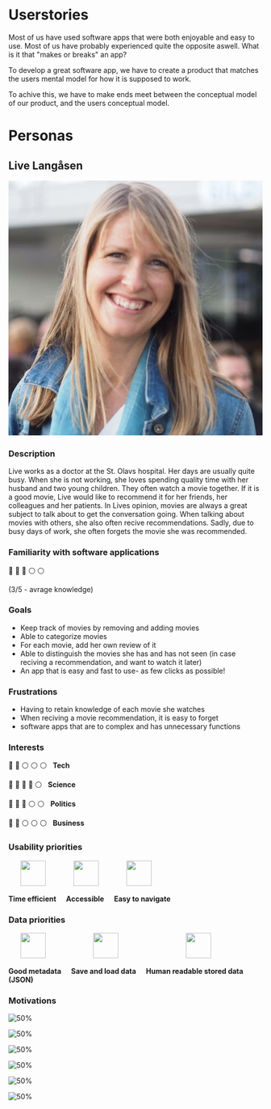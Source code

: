 # Userstories

Most of us have used software apps that were both enjoyable and easy to use. Most of us have probably experienced quite the opposite aswell. What is it that "makes or breaks" an app?

To develop a great software app, we have to create a product that matches the users mental model for how it is supposed to work. 

To achive this, we have to make ends meet between the conceptual model of our product, and the users conceptual model.

# Personas

## Live Langåsen
![Image was not shown](images-userstories/Live.jpeg)

### Description

Live works as a doctor at the St. Olavs hospital. Her days are usually quite busy. When she is not working, she loves spending quality time with her husband and two young children. They often watch a movie together. If it is a good movie, Live would like to recommend it for her friends, her colleagues and her patients. In Lives opinion, movies are always a great subject to talk about to get the conversation going. When talking about movies with others, she also often recive recommendations. Sadly, due to busy days of work, she often forgets the movie she was recommended. 

### Familiarity with software applications

:large_blue_circle: :large_blue_circle: :large_blue_circle: :white_circle: :white_circle:

(3/5 - avrage knowledge)

### Goals
- Keep track of movies by removing and adding movies
- Able to categorize movies
- For each movie, add her own review of it
- Able to distinguish the movies she has and has not seen (in case reciving a recommendation, and want to watch it later) 
- An app that is easy and fast to use- as few clicks as possible!

### Frustrations
- Having to retain knowledge of each movie she watches
- When reciving a movie recommendation, it is easy to forget
- software apps that are to complex and has unnecessary functions
 

 ### Interests

 :large_blue_circle: :large_blue_circle: :white_circle: :white_circle: :white_circle:  &nbsp;  **Tech**

 :large_blue_circle: :large_blue_circle: :large_blue_circle: :large_blue_circle: :white_circle:  &nbsp;  **Science**

 :large_blue_circle: :large_blue_circle: :large_blue_circle: :white_circle: :white_circle:  &nbsp;  **Politics**

 :large_blue_circle: :large_blue_circle: :white_circle: :white_circle: :white_circle:  &nbsp;  **Business**


### Usability priorities


&nbsp; &nbsp; &nbsp; <img src="https://raw.githubusercontent.com/FortAwesome/Font-Awesome/6.x/svgs/regular/hourglass.svg" width="50" height="50">
&nbsp; &nbsp; &nbsp; &nbsp; &nbsp; &nbsp; &nbsp;<img src="https://raw.githubusercontent.com/FortAwesome/Font-Awesome/6.x/svgs/solid/mobile-screen-button.svg" width="50" height="50">
&nbsp; &nbsp; &nbsp; &nbsp; &nbsp; &nbsp; &nbsp;<img src="https://raw.githubusercontent.com/FortAwesome/Font-Awesome/6.x/svgs/solid/map-location-dot.svg" width="50" height="50">


**Time efficient** &nbsp; &nbsp; **Accessible** &nbsp; &nbsp; **Easy to navigate**


### Data priorities


&nbsp; &nbsp; &nbsp; <img src="https://raw.githubusercontent.com/FortAwesome/Font-Awesome/6.x/svgs/solid/database.svg" width="50" height="50">
&nbsp; &nbsp; &nbsp; &nbsp; &nbsp; &nbsp; &nbsp; &nbsp; &nbsp; &nbsp; &nbsp; &nbsp;<img src="https://raw.githubusercontent.com/FortAwesome/Font-Awesome/6.x/svgs/solid/download.svg" width="50" height="50">
&nbsp; &nbsp; &nbsp; &nbsp; &nbsp; &nbsp; &nbsp; &nbsp; &nbsp; &nbsp; &nbsp; &nbsp; &nbsp; &nbsp; &nbsp; &nbsp; &nbsp;<img src="https://raw.githubusercontent.com/FortAwesome/Font-Awesome/6.x/svgs/solid/circle-info.svg" width="50" height="50">




**Good metadata** &nbsp; &nbsp; **Save and load data** &nbsp; &nbsp; **Human readable stored data (JSON)**

### Motivations

![50%](https://progress-bar.dev/70?title=Incentive)

![50%](https://progress-bar.dev/40?title=Fear)

![50%](https://progress-bar.dev/90?title=Achievement )

![50%](https://progress-bar.dev/80?title=Power)

![50%](https://progress-bar.dev/90?title=Social)

![50%](https://progress-bar.dev/80?title=Goal)







